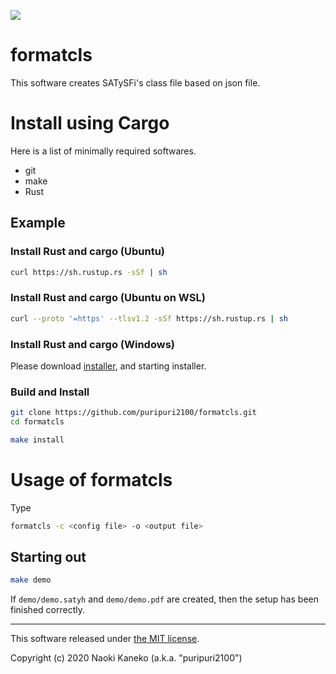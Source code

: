 ![](https://github.com/puripuri2100/formatcls/workflows/Rust/badge.svg)


# formatcls

This software creates SATySFi's class file based on json file.


# Install using Cargo

Here is a list of minimally required softwares.

* git
* make
* Rust


## Example

### Install Rust and cargo (Ubuntu)

```sh
curl https://sh.rustup.rs -sSf | sh
```

### Install Rust and cargo (Ubuntu on WSL)

```sh
curl --proto '=https' --tlsv1.2 -sSf https://sh.rustup.rs | sh
```

### Install Rust and cargo (Windows)

Please download [installer](https://www.rust-lang.org/tools/install), and starting installer.

### Build and Install

```sh
git clone https://github.com/puripuri2100/formatcls.git
cd formatcls

make install
```


# Usage of formatcls

Type

```sh
formatcls -c <config file> -o <output file>
```

## Starting out

```sh
make demo
```

If `demo/demo.satyh` and `demo/demo.pdf` are created, then the setup has been finished correctly.

---

This software released under [the MIT license](https://github.com/puripuri2100/formatcls/blob/master/LICENSE).

Copyright (c) 2020 Naoki Kaneko (a.k.a. "puripuri2100")